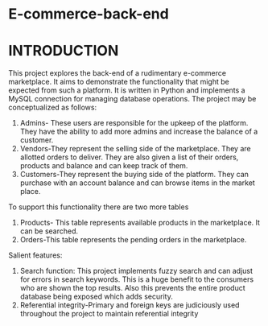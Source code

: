 # E-commerce-back-end
# INTRODUCTION
This project explores the back-end of a rudimentary e-commerce marketplace. It aims to demonstrate the functionality that might be expected from such a platform. It is written in Python and implements a MySQL connection for managing database operations. 
The project may be conceptualized as follows:
  1.	Admins- These users are responsible for the upkeep of the platform. They have the ability to add more admins and increase the balance of a customer.
  2.	Vendors-They represent the selling side of the marketplace. They are allotted orders to deliver. They are also given a list of their orders, products and balance and can             keep track of them. 
  3.	Customers-They represent the buying side of the platform. They can purchase with an account balance and can browse items in the market place.

To support this functionality there are two more tables

  1.	Products- This table represents available products in the marketplace. It can be searched.
  2.	Orders-This table represents the pending orders in the marketplace.

Salient features:
  1.	Search function: This project implements fuzzy search and can adjust for errors in search keywords. This is a huge benefit to the consumers who are shown the top results. Also this prevents the entire product database being exposed which adds security.
  2.	Referential integrity-Primary and foreign keys are judiciously used throughout the project to maintain referential integrity

